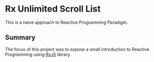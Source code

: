 # Rx Unlimited Scroll List

This is a naive approach to Reactive Programming Paradigm.

## Summary

The focus of this project was to expose a small introduction to Reactive Programming using [RxJS](https://github.com/Reactive-Extensions/RxJS) library.
